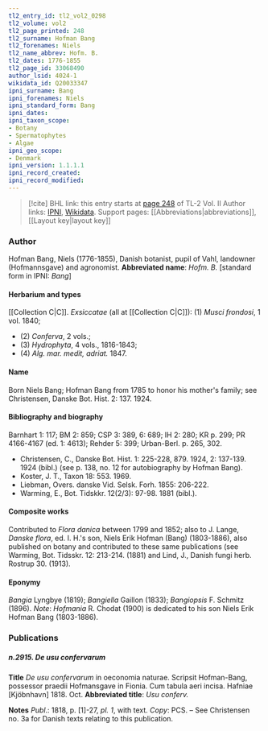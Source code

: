 ```yaml
---
tl2_entry_id: tl2_vol2_0298
tl2_volume: vol2
tl2_page_printed: 248
tl2_surname: Hofman Bang
tl2_forenames: Niels
tl2_name_abbrev: Hofm. B.
tl2_dates: 1776-1855
tl2_page_id: 33068490
author_lsid: 4024-1
wikidata_id: Q20033347
ipni_surname: Bang
ipni_forenames: Niels
ipni_standard_form: Bang
ipni_dates: 
ipni_taxon_scope: 
- Botany
- Spermatophytes
- Algae
ipni_geo_scope: 
- Denmark
ipni_version: 1.1.1.1
ipni_record_created: 
ipni_record_modified:
---
```


> [!cite] BHL link: this entry starts at [page 248](https://www.biodiversitylibrary.org/page/33068490) of TL-2 Vol. II
> Author links: [IPNI](https://www.ipni.org/a/4024-1), [Wikidata](https://www.wikidata.org/wiki/Q20033347). Support pages: [[Abbreviations|abbreviations]], [[Layout key|layout key]]

### Author

Hofman Bang, Niels (1776-1855), Danish botanist, pupil of Vahl, landowner (Hofmannsgave) and agronomist. 
**Abbreviated name**: *Hofm. B.* \[standard form in IPNI: *Bang*\]

#### Herbarium and types

[[Collection C|C]].
*Exsiccatae* (all at [[Collection C|C]]): (1) *Musci frondosi*, 1 vol. 1840;
- (2) *Conferva*, 2 vols.;
- (3) *Hydrophyta*, 4 vols., 1816-1843;
- (4) *Alg. mar. medit, adriat.* 1847.

#### Name

Born Niels Bang; Hofman Bang from 1785 to honor his mother's family; see Christensen, Danske Bot. Hist. 2: 137. 1924.

#### Bibliography and biography

Barnhart 1: 117; BM 2: 859; CSP 3: 389, 6: 689; IH 2: 280; KR p. 299; PR 4166-4167 (ed. 1: 4613); Rehder 5: 399; Urban-Berl. p. 265, 302.
- Christensen, C., Danske Bot. Hist. 1: 225-228, 879. 1924, 2: 137-139. 1924 (bibl.) (see p. 138, no. 12 for autobiography by Hofman Bang).
- Koster, J. T., Taxon 18: 553. 1969.
- Liebman, Overs. danske Vid. Selsk. Forh. 1855: 206-222.
- Warming, E., Bot. Tidskkr. 12(2/3): 97-98. 1881 (bibl.).

#### Composite works

Contributed to *Flora danica* between 1799 and 1852; also to J. Lange, *Danske flora*, ed. I. H.'s son, Niels Erik Hofman (Bang) (1803-1886), also published on botany and contributed to these same publications (see Warming, Bot. Tidsskr. 12: 213-214. (1881) and Lind, J., Danish fungi herb. Rostrup 30. (1913).

#### Eponymy

*Bangia* Lyngbye (1819); *Bangiella* Gaillon (1833); *Bangiopsis* F. Schmitz (1896). *Note*: *Hofmania* R. Chodat (1900) is dedicated to his son Niels Erik Hofman Bang (1803-1886).

### Publications

##### n.2915. De usu confervarum

**Title**
*De usu confervarum* in oeconomia naturae. Scripsit Hofman-Bang, possessor praedii Hofmansgave in Fionia. Cum tabula aeri incisa. Hafniae \[Kjöbnhavn\] 1818. Oct.
**Abbreviated title**: *Usu conferv.*

**Notes**
*Publ*.: 1818, p. \[1\]-27, *pl. 1*, with text. *Copy*: PCS. – See Christensen no. 3a for Danish texts relating to this publication.

